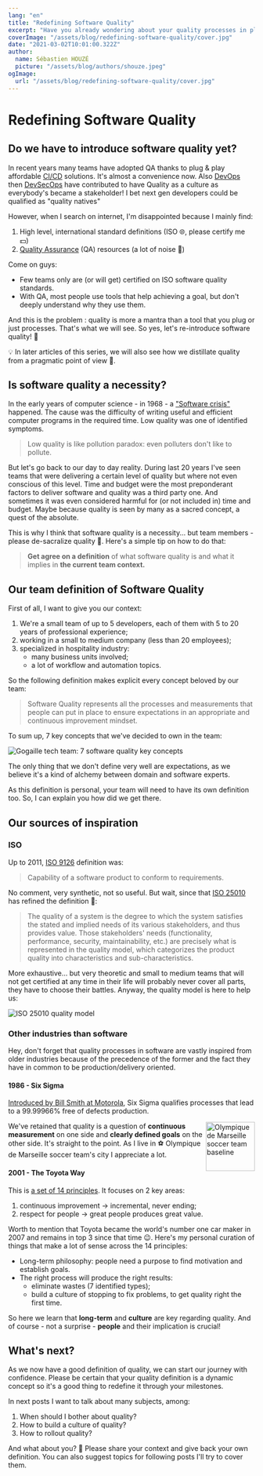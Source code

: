 ```yaml
---
lang: "en"
title: "Redefining Software Quality"
excerpt: "Have you already wondering about your quality processes in place and their origins? 🤔 If not,it's time to ask yourself about why 😉. Maybe you also want to start (over) software quality in your organization. This article is also for you."
coverImage: "/assets/blog/redefining-software-quality/cover.jpg"
date: "2021-03-02T10:01:00.322Z"
author:
  name: Sébastien HOUZÉ
  picture: "/assets/blog/authors/shouze.jpeg"
ogImage:
  url: "/assets/blog/redefining-software-quality/cover.jpg"
---
```



# Redefining Software Quality


## Do we have to introduce software quality yet?

In recent years many teams have adopted QA thanks to plug & play affordable [CI/CD](https://en.wikipedia.org/wiki/CI/CD) solutions. It's almost a convenience now. Also [DevOps](https://en.wikipedia.org/wiki/DevOps) then [DevSecOps](https://en.wikipedia.org/wiki/DevOps#DevSecOps,_Shifting_Security_Left) have contributed to have Quality as a culture as everybody's became a stakeholder! I bet next gen developers could be qualified as "quality natives"

However, when I search on internet, I'm disappointed because I mainly find:

  1. High level, international standard definitions (ISO 🌐, please certify me 💵)
  2. [Quality Assurance](https://en.wikipedia.org/wiki/Quality_assurance) (QA) resources (a lot of noise 🤯)

Come on guys:
- Few teams only are (or will get) certified on ISO software quality standards.
- With QA, most people use tools that help achieving a goal, but don't deeply understand why they use them.

And this is the problem : quality is more a mantra than a tool that you plug or just processes. That's what we will see. So yes, let's re-introduce software quality!  🎉

💡 In later articles of this series, we will also see how we distillate quality from a pragmatic point of view 💯.

## Is software quality a necessity?

In the early years of computer science - in 1968 - a ["Software crisis"](https://en.wikipedia.org/wiki/Software_crisis) happened. The cause was the difficulty of writing useful and efficient computer programs in the required time. Low quality was one of identified symptoms.

> Low quality is like pollution paradox: even polluters don't like to pollute.

But let's go back to our day to day reality. During last 20 years I've seen teams that were delivering a certain level of quality but where not even conscious of this level. Time and budget were the most preponderant factors to deliver software and quality was a third party one. And sometimes it was even considered harmful for (or not included in) time and budget. Maybe because quality is seen by many as a sacred concept, a quest of the absolute.


This is why I think that software quality is a necessity... but team members - please de-sacralize quality 🙏. Here's a simple tip on how to do that:

> **Get agree on a definition** of what software quality is and what it implies in **the current team context.**


## Our team definition of Software Quality

First of all, I want to give you our context:

1. We're a small team of up to 5 developers, each of them with 5 to 20 years of professional experience;
2. working in a small to medium company (less than 20 employees);
3. specialized in hospitality industry:
   - many business units involved;
   - a lot of workflow and automation topics.

So the following definition makes explicit every concept beloved by our team:

> Software Quality represents all the processes and measurements that people can put in place to ensure expectations in an appropriate and continuous improvement mindset.

To sum up, 7 key concepts that we've decided to own in the team:

![Gogaille tech team: 7 software quality key concepts](/assets/blog/redefining-software-quality/gogaille-software-quality-key-concepts.png)


The only thing that we don't define very well are expectations, as we believe it's a kind of alchemy between domain and software experts.

As this definition is personal, your team will need to have its own definition too. So, I can explain you how did we get there.


## Our sources of inspiration

### ISO

Up to 2011, [ISO 9126](https://en.wikipedia.org/wiki/ISO/IEC_9126) definition was:
> Capability of a software product to conform to requirements.

No comment, very synthetic, not so useful. But wait, since that [ISO 25010](https://iso25000.com/index.php/en/iso-25000-standards/iso-25010) has refined the definition 🎉:

> The quality of a system is the degree to which the system satisfies the stated and implied needs of its various stakeholders, and thus provides value. Those stakeholders' needs (functionality, performance, security, maintainability, etc.) are precisely what is represented in the quality model, which categorizes the product quality into characteristics and sub-characteristics.

More exhaustive... but very theoretic and small to medium teams that will not get certified at any time in their life will probably never cover all parts, they have to choose their battles. Anyway, the quality model is here to help us:

![ISO 25010 quality model](/assets/blog/redefining-software-quality/iso25010-quality-model.png)

### Other industries than software

Hey, don't forget that quality processes in software are vastly inspired from older industries because of the precedence of the former and the fact they have in common to be production/delivery oriented.

#### 1986 - Six Sigma

[Introduced by Bill Smith at Motorola](https://en.wikipedia.org/wiki/Six_Sigma), Six Sigma qualifies processes that lead to a 99.99966% free of defects production.

<img src="/assets/blog/redefining-software-quality/om_droit_au_but.png" alt="Olympique de Marseille soccer team baseline" width="100" style="float: right;"/>

We've retained that quality is a question of **continuous measurement** on one side and **clearly defined goals** on the other side. It's straight to the point. As I live in ⚽ Olympique de Marseille soccer team's city I appreciate a lot.

#### 2001 - The Toyota Way

This is [a set of 14 principles](https://en.wikipedia.org/wiki/The_Toyota_Way). It focuses on 2 key areas:

1. continuous improvement → incremental, never ending;
2. respect for people → great people produces great value.

Worth to mention that Toyota became the world's number one car maker in 2007 and remains in top 3 since that time 😉. Here's my personal curation of things that make a lot of sense across the 14 principles:
- Long-term philosophy: people need a purpose to find motivation and establish goals.
- The right process will produce the right results:
  - eliminate wastes (7 identified types);
  - build a culture of stopping to fix problems, to get quality right the first time.

So here we learn that **long-term** and **culture** are key regarding quality. And of course - not a surprise - **people** and their implication is crucial!


## What's next?

As we now have a good definition of quality, we can start our journey with confidence. Please be certain that your quality definition is a dynamic concept so it's a good thing to redefine it through your milestones.

In next posts I want to talk about many subjects, among:

1. When should I bother about quality?
2. How to build a culture of quality?
2. How to rollout quality?

And what about you? 🤔 Please share your context and give back your own definition. You can also suggest topics for following posts I'll try to cover them.
